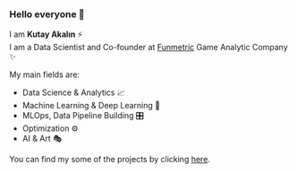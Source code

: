 ### Hello everyone 👋

I am **Kutay Akalın** ⚡️  
I am a Data Scientist and Co-founder at [Funmetric](http://funmetric.io/) Game Analytic Company ✨  

My main fields are:
- Data Science & Analytics 📈
- Machine Learning & Deep Learning 🤖
- MLOps, Data Pipeline Building 🎛️
- Optimization ⚙️
- AI & Art 🎭

You can find my some of the projects by clicking [here](https://github.com/KutayAkalin/Projects).
<!--
**KutayAkalin/kutayakalin** is a ✨ _special_ ✨ repository because its `README.md` (this file) appears on your GitHub profile.


Here are some ideas to get you started:

- 🔭 I’m currently working on ...
- 🌱 I’m currently learning ...
- 👯 I’m looking to collaborate on ...
- 🤔 I’m looking for help with ...
- 💬 Ask me about ...
- 📫 How to reach me: ...
- 😄 Pronouns: ...
- ⚡ Fun fact: ...
-->

